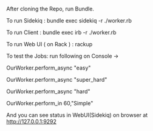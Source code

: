 After cloning the Repo, run Bundle.

To run Sidekiq :
bundle exec sidekiq -r ./worker.rb

To run Client :
bundle exec irb -r ./worker.rb

To run Web UI ( on Rack ) :
rackup


To test the Jobs: run following on Console ->

OurWorker.perform_async "easy"

OurWorker.perform_async "super_hard"

OurWorker.perform_async "hard"

OurWorker.perform_in 60,"Simple"

And you can see status in WebUI(Sidekiq) on browser at http://127.0.0.1:9292




